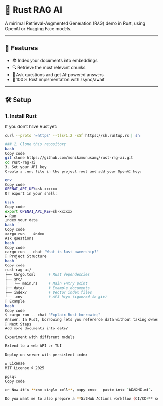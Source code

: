 # 🦀 Rust RAG AI

A minimal Retrieval-Augmented Generation (RAG) demo in Rust, using OpenAI or Hugging Face models.

---

## 🚀 Features
- 📚 Index your documents into embeddings
- 🔍 Retrieve the most relevant chunks
- 💬 Ask questions and get AI-powered answers
- 🦀 100% Rust implementation with async/await

---

## 🛠️ Setup

### 1. Install Rust
If you don’t have Rust yet:
```bash
curl --proto '=https' --tlsv1.2 -sSf https://sh.rustup.rs | sh

### 2. Clone this repository
bash
Copy code
git clone https://github.com/monikamunusamy/rust-rag-ai.git
cd rust-rag-ai
3. Set your API key
Create a .env file in the project root and add your OpenAI key:

env
Copy code
OPENAI_API_KEY=sk-xxxxxx
Or export in your shell:

bash
Copy code
export OPENAI_API_KEY=sk-xxxxxx
▶️ Run
Index your data
bash
Copy code
cargo run -- index
Ask questions
bash
Copy code
cargo run -- chat "What is Rust ownership?"
📂 Project Structure
bash
Copy code
rust-rag-ai/
├── Cargo.toml      # Rust dependencies
├── src/
│   └── main.rs     # Main entry point
├── data/           # Example documents
├── index/          # Vector index files
└── .env            # API keys (ignored in git)
📝 Example
bash
Copy code
$ cargo run -- chat "Explain Rust borrowing"
Answer: In Rust, borrowing lets you reference data without taking ownership...
🔮 Next Steps
Add more documents into data/

Experiment with different models

Extend to a web API or TUI

Deploy on server with persistent index

⚖️ License
MIT License © 2025

pgsql
Copy code

👉 Now it’s **one single cell**, copy once → paste into `README.md`.  

Do you want me to also prepare a **GitHub Actions workflow (CI/CD)** so every push automatically tests `cargo build`?
